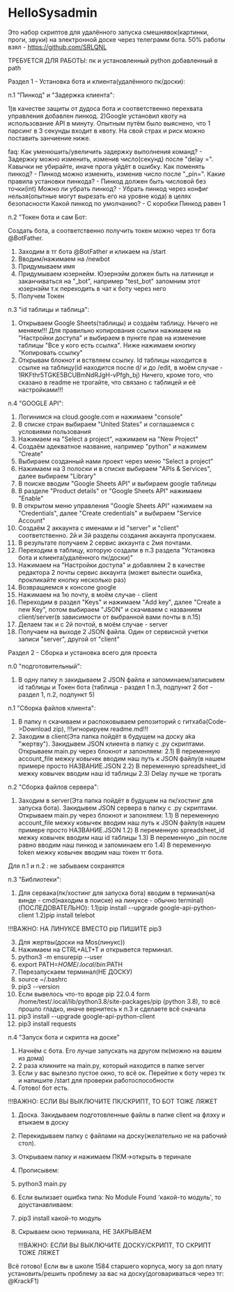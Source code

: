# HelloSysadmin
Это набор скриптов для удалённого запуска смешнявок(картинки, проги, звуки) на электронной доске через телеграмм бота.
50% работы взял - https://github.com/SRLQNL

ТРЕБУЕТСЯ ДЛЯ РАБОТЫ: пк и установленный python добавленный в path

Раздел 1 - Установка бота и клиента(удалённого пк/доски):

п.1 "Пинкод" и "Задержка клиента": 

1)в качестве защиты от дудоса бота и соответственно перехвата управления добавлен пинкод.
2)Google установил квоту на использование API в минуту. Опытным путём было выяснено, что 1 парсинг в 3 секунды входит в квоту. На свой страх и риск можно поставить занчиение ниже.

faq:
Как уменюшить/увеличить задержку выполнения команд? - Задержку можно изменить, изменив число(секунд) после "delay =". Кавычки не убирайте, иначе прога уйдёт в ошибку. 
Как поменять пинкод? - Пинкод можно изменить, изменив число после "_pin=".
Какие правила установки пинкода? - Пинкод должен быть числовой без точки(int)
Можно ли убрать пинкод? - Убрать пинкод через конфиг нельзя(опытные могут вырезать его на уровне кода) в целях безопасности
Какой пинкод по умолчанию? - С коробки Пинкод равен 1


п.2 "Токен бота и сам Бот: 

Создать бота, а соответственно получить токен можно через тг бота @BotFather.
1) Заходим в тг бота @BotFather и кликаем на /start
2) Вводим/нажимаем на /newbot
3) Придумываем имя
4) Придумываем юзернейм. Юзернэйм должен быть на латинице и заканчиваться на "_bot", например "test_bot" запомним этот юзернэйм т.к переходить в чат к боту через него
5) Получем Токен


п.3 "id таблицы и таблица":

1) Открываем Google Sheets(таблицы) и создаём таблицу. Ничего не меняем!!! Для правильно копирования ссылки нажимаем на "Настройки доступа" и выбираем в пункте прав на изменение таблицы "Все у кого есть ссылка". Ниже нажимаем кнопку "Копировать ссылку"
2) Открывам блокнот и вствляем ссылку. Id таблицы находится в ссылке на таблицу(id находится после d/ и до /edit, в моём случае - 1RKFthr5TGKE5BCUBmNdRJgH-vPfgh_bj)
Ничего, кроме того, что сказано в readme не трогайте, что связано с таблицей и её настройками!!!

п.4 "GOOGLE API":

1) Логинимся на cloud.google.com и нажимаем "console"
2) В списке стран выбираем "United States" и соглашаемся с условиями пользования
3) Нажимаем на "Select a project", нажимаем на "New Project"
4) Создаём адекватное название, например "python" и нажимем "Create"
5) Выбираем созданный нами проект через меню "Select a project"
6) Нажимаем на 3 полоски и в списке выбираем "APIs & Services", далее выбираем "Library"
7) В поиске вводим "Google Sheets API" и выбираем google таблицы
8) В разделе "Product details" от "Google Sheets API" нажимаем "Enable"
9) В открытом меню управления "Google Sheets API" нажимаем на "Credentials", далее "Create credentials" и выбираем "Service Account"
10) Создаём 2 аккаунта с именами и id "server" и "client" соответственно. 2й и 3й разделы создания аккаунта пропускаем.
11) В результате получаем 2 сервис аккаунта с 2мя почтами.
12) Переходим в таблицу, которую создали в п.3 раздела "Установка бота и клиента(удалённого пк/доски)"
13) Нажимаем на "Настройки доступа" и добавляем 2 в качестве редактора 2 почты сервис аккаунта (может вылести ошибка, прокликайте кнопку несколько раз)
14) Возвращяемся к консоле google
15) Нажимаем на 1ю почту, в моём случае - client
16) Переходим в раздел "Keys" и нажимаем "Add key", далее "Create a new Key", потом выбираем "JSON" и скачиваем с названием client/server(в зависимости от выбранной вами почты в п.15)
17) Делаем так и с 2й почтой, в моём случае - server
18) Получаем на выходе 2 JSON файла. Один от сервисной учетки записи "server", другой от "client"


Раздел 2 - Сборка и установка всего для проекта

п.0 "подготовительный":
1) В одну папку n закидываем 2 JSON файла и запоминаем/записывем id таблицы и Токен бота  (таблица - раздел 1 п.3, подпункт 2
бот - раздел 1, п.2, подпункт 5)

п.1 "Сборка файлов клиента":
1) В папку n скачиваем и распоковываем репозиторий с гитхаба(Code->Download zip), !!!игнорируем readme.md!!!
2) Заходим в client(Эта папка пойдёт в будущем на доску aka "жертву"). Закидывем JSON клиента в папку с .py скриптами. Открываем main.py через блокнот и запонляем:
2.1) В переменную account_file межку ковычек вводим наш путь к JSON файлу(в нашем примере просто НАЗВАНИЕ.JSON
2.2) В переменную spreadsheet_id межку ковычек вводим наш id таблицы
2.3) Delay лучше не трогать

п.2 "Сборка файлов сервера":
1) Заходим в server(Эта папка пойдёт в будущем на пк/хостинг для запуска бота). Закидывем JSON сервера в папку с .py скриптами. Открываем main.py через блокнот и запонляем:
1.1) В переменную account_file межку ковычек вводим наш путь к JSON файлу(в нашем примере просто НАЗВАНИЕ.JSON
1.2) В переменную spreadsheet_id межку ковычек вводим наш id таблицы
1.3) В переменную _pin после равно вводим наш пинкод и запоминаем его
1.4) В переменную token межку ковычек вводим наш токен тг бота.

Для п.1 и п.2 : не забываем сохранятся

п.3 "Библиотеки":
1) Для сервака(пк/хостинг для запуска бота) вводим в терминал(на винде - cmd(находим в поиске) на линуксе - обычно terminal)(ПОСЛЕДОВАТЕЛЬНО):
1.1)pip install --upgrade google-api-python-client
1.2)pip install telebot

!!!ВАЖНО: НА ЛИНУКСЕ ВМЕСТО pip ПИШИТЕ pip3

3) Для жертвы(доски на Mos(линукс))
4) Нажимаем на CTRL+ALT+T и открывется терминал.
5) python3 -m ensurepip --user
6) export PATH=$HOME/.local/bin:$PATH
7) Перезапускаем терминал(НЕ ДОСКУ)
8) source ~/.bashrc
9) pip3 --version
10) Если вывелось что-то вроде pip 22.0.4 form /home/test/.local/lib/python3.8/site-packages/pip (python 3.8), то всё прошло гладко, иначе вернитесь к п.3 и сделаете всё сначала
11) pip3 install --upgrade google-api-python-client
12) pip3 install requests

п.4 "Запуск бота и скрипта на доске"
1) Начнём с бота. Его лучше запускать на другом пк(можно на вашем из дома)
2) 2 раза кликните на main.py, который находится в папке server
3) Если у вас вылезло пустое окно, то всё ок. Перейтие к боту через тк и напишите /start для проверки работоспособности
4) Готово! бот есть.
 
!!!ВАЖНО: ЕСЛИ ВЫ ВЫКЛЮЧИТЕ ПК/СКРИПТ, ТО БОТ ТОЖЕ ЛЯЖЕТ

1) Доска. Закидываем подготовленные файлы в папке client на флэху и втыкаем в доску
2) Перекидываем папку с файлами на доску(желательно не на рабочий стол).
3) Открываем папку и нажимаем ПКМ->открыть в теринале
4) Прописывем:
5) python3 main.py
6) Если вылизает ошибка типа: No Module Found 'какой-то модуль', то доустанавливаем:
7) pip3 install какой-то модуль
8) Скрываем окно терминала, НЕ ЗАКРЫВАЕМ

   !!!ВАЖНО: ЕСЛИ ВЫ ВЫКЛЮЧИТЕ ДОСКУ/СКРИПТ, ТО СКРИПТ ТОЖЕ ЛЯЖЕТ

Всё готово! Если вы в школе 1584 старшего корпуса, могу за доп плату установить/решить проблему за вас на доску(договариваться через тг: @KrackF1)
